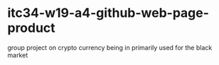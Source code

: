 # itc34-w19-a4-github-web-page-product
group project on crypto currency being in primarily used for the black market
